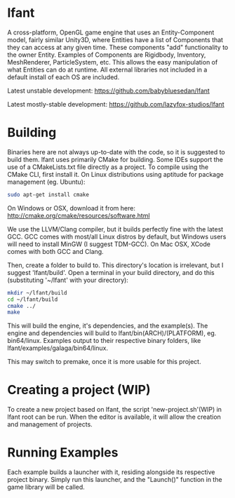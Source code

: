 lfant
=========
A cross-platform, OpenGL game engine that uses an Entity-Component model, fairly similar Unity3D, where 
Entities have a list of Components that they can access at any given time. These components "add" 
functionality to the owner Entity. Examples of Components are Rigidbody, Inventory,
MeshRenderer, ParticleSystem, etc. This allows the easy manipulation of what Entities can do at runtime. All external libraries not included in a default install of each OS are included.

Latest unstable development: https://github.com/babybluesedan/lfant

Latest mostly-stable development: https://github.com/lazyfox-studios/lfant

Building
============
Binaries here are not always up-to-date with the code, so it is suggested to build them.
lfant uses primarily CMake for building. Some IDEs support the use of a CMakeLists.txt file directly 
as a project. 
To compile using the CMake CLI, first install it. On Linux distributions using aptitude for package
management (eg. Ubuntu):
```bash
sudo apt-get install cmake
```
On Windows or OSX, download it from here: http://cmake.org/cmake/resources/software.html

We use the LLVM/Clang compiler, but it builds perfectly fine with the latest GCC. GCC comes with
most/all Linux distros by default, but Windows users will need to install MinGW (I suggest TDM-GCC).
On Mac OSX, XCode comes with both GCC and Clang.

Then, create a folder to build to. This directory's location is irrelevant, but I suggest 'lfant/build'. 
Open a terminal in your build directory, and do this (substituting '~/lfant' with your directory):
```bash
mkdir ~/lfant/build
cd ~/lfant/build
cmake ../
make
```
This will build the engine, it's dependencies, and the example(s). The engine and dependencies will build
to lfant/bin(ARCH)/(PLATFORM), eg. bin64/linux. Examples output to their respective binary
folders, like lfant/examples/galaga/bin64/linux.

This may switch to premake, once it is more usable for this project.

Creating a project (WIP)
============================
To create a new project based on lfant, the script 'new-project.sh'(WIP) in lfant root can be run. When the editor is available, it will allow the creation and management of projects.

Running Examples
====================
Each example builds a launcher with it, residing alongside its respective project binary. Simply run
this launcher, and the "Launch()" function in the game library will be called.
